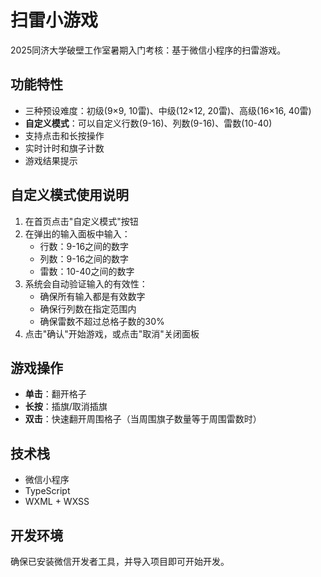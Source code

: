 # 扫雷小游戏
2025同济大学破壁工作室暑期入门考核：基于微信小程序的扫雷游戏。

## 功能特性

- 三种预设难度：初级(9×9, 10雷)、中级(12×12, 20雷)、高级(16×16, 40雷)
- **自定义模式**：可以自定义行数(9-16)、列数(9-16)、雷数(10-40)
- 支持点击和长按操作
- 实时计时和旗子计数
- 游戏结果提示

## 自定义模式使用说明

1. 在首页点击"自定义模式"按钮
2. 在弹出的输入面板中输入：
   - 行数：9-16之间的数字
   - 列数：9-16之间的数字  
   - 雷数：10-40之间的数字
3. 系统会自动验证输入的有效性：
   - 确保所有输入都是有效数字
   - 确保行列数在指定范围内
   - 确保雷数不超过总格子数的30%
4. 点击"确认"开始游戏，或点击"取消"关闭面板

## 游戏操作

- **单击**：翻开格子
- **长按**：插旗/取消插旗
- **双击**：快速翻开周围格子（当周围旗子数量等于周围雷数时）

## 技术栈

- 微信小程序
- TypeScript
- WXML + WXSS

## 开发环境

确保已安装微信开发者工具，并导入项目即可开始开发。
